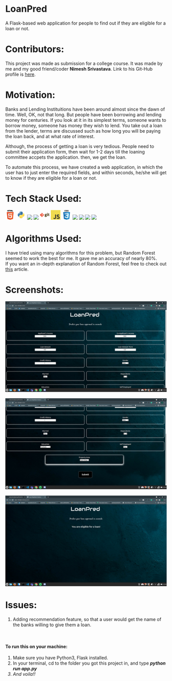 # LoanPred
A Flask-based web application for people to find out if they are eligible for a loan or not.


# Contributors:
This project was made as submission for a college course. It was made by me and my good friend/coder <b>Nimesh Srivastava</b>. Link to his Git-Hub profile is <a href="https://github.com/Nimesh-Srivastava">here</a>.

# Motivation:
<p>
Banks and Lending Instituitions have been around almost since the dawn of time. Well, OK, not that long. But people have been borrowing and lending money for centuries. If you look at it in its simplest terms, someone wants to borrow money, someone has money they wish to lend. You take out a loan from the lender, terms are discussed such as how long you will be paying the loan back, and at what rate of interest.
</p>
<p>
Although, the process of getting a loan is very tedious. People need to submit their application form, then wait for 1-2 days till the loaning committee accpets the application. then, we get the loan.
</p> 
<p>
To automate this process, we have created a web application, in which the user has to just enter the required fields, and within seconds, he/she will get to know if they are eligible for a loan or not.
</p> 

# Tech Stack Used:
<code><img height="30" src="https://raw.githubusercontent.com/github/explore/80688e429a7d4ef2fca1e82350fe8e3517d3494d/topics/html/html.png"></code>
<code><img height="30" src="https://raw.githubusercontent.com/github/explore/80688e429a7d4ef2fca1e82350fe8e3517d3494d/topics/python/python.png"></code>
<code><img height="30" src="https://github.com/tomchen/stack-icons/raw/master/logos/bootstrap.svg"></code>
<code><img height="30" src="https://symbols.getvecta.com/stencil_80/56_flask.3a79b5a056.jpg"></code>
<code><img height="30" src="https://raw.githubusercontent.com/github/explore/80688e429a7d4ef2fca1e82350fe8e3517d3494d/topics/git/git.png"></code>
<code><img height="30" src="https://raw.githubusercontent.com/github/explore/80688e429a7d4ef2fca1e82350fe8e3517d3494d/topics/javascript/javascript.png"></code>
<code><img height="30" src="https://raw.githubusercontent.com/github/explore/80688e429a7d4ef2fca1e82350fe8e3517d3494d/topics/css/css.png"></code>
<code><img height="30" src="https://raw.githubusercontent.com/numpy/numpy/7e7f4adab814b223f7f917369a72757cd28b10cb/branding/icons/numpylogo.svg"></code>
<code><img height="30" src="https://raw.githubusercontent.com/pandas-dev/pandas/761bceb77d44aa63b71dda43ca46e8fd4b9d7422/web/pandas/static/img/pandas.svg"></code>
<code><img height="30" src="https://matplotlib.org/_static/logo2.svg"></code>
<code><img height="30" src="https://upload.wikimedia.org/wikipedia/commons/thumb/0/05/Scikit_learn_logo_small.svg/1280px-Scikit_learn_logo_small.svg.png"></code>

# Algorithms Used:
I have tried using many algorithms for this problem, but Random Forest seemed to work the best for me. It gave me an accuracy of nearly 80%.
<br>
If you want an in-depth explanation of Random Forest, feel free to check out <a href = "https://towardsdatascience.com/understanding-random-forest-58381e0602d2">this</a> article. 


# Screenshots:
![](https://github.com/JackJJCodes/LoanPred/blob/main/static/img/lp1.png)
<br>
<br>
![](https://github.com/JackJJCodes/LoanPred/blob/main/static/img/lp2.png)
<br>
<br>
![](https://github.com/JackJJCodes/LoanPred/blob/main/static/img/lp3.png)
<br>

# Issues:
1. Adding recommendation feature, so that a user would get the name of the banks willing to give them a loan.

<br>

#### To run this on your machine:
1. Make sure you have Python3, Flask installed.
2. In your terminal, cd to the folder you got this project in, and type <b><i>python run app.py<i></b>
3. And voila!!
